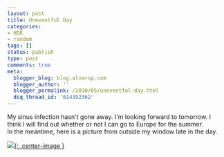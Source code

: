 ```yaml
---
layout: post
title: Uneventful Day
categories:
- HDR
- random
tags: []
status: publish
type: post
comments: true
meta:
  blogger_blog: blog.alvarop.com
  blogger_author: ''
  blogger_permalink: /2010/05/uneventful-day.html
  dsq_thread_id: '614392362'
---
```

My sinus infection hasn't gone away. I'm looking forward to tomorrow. I think I will find out whether or not I can go to Europe for the summer.<br />In the meantime, here is a picture from outside my window late in the day.

[![](http://4.bp.blogspot.com/_k2p8q4xyXYc/S-Njm1-PPeI/AAAAAAAAAHE/klzJsHaRmgI/s400/IMG_1086_7_8_final.jpg){: .center-image }](/images/blgr/IMG_1086_7_8_final.jpg)
